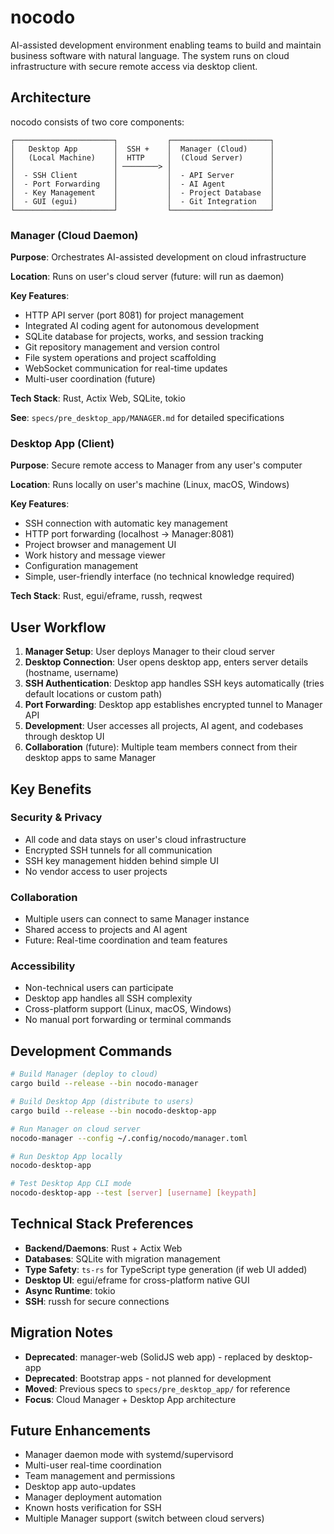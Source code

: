 # nocodo

AI-assisted development environment enabling teams to build and maintain business software with natural language. The system runs on cloud infrastructure with secure remote access via desktop client.

## Architecture

nocodo consists of two core components:

```
┌──────────────────────┐           ┌──────────────────────┐
│   Desktop App        │  SSH +    │  Manager (Cloud)     │
│   (Local Machine)    │  HTTP     │  (Cloud Server)      │
│                      │ ────────> │                      │
│  - SSH Client        │           │  - API Server        │
│  - Port Forwarding   │           │  - AI Agent          │
│  - Key Management    │           │  - Project Database  │
│  - GUI (egui)        │           │  - Git Integration   │
└──────────────────────┘           └──────────────────────┘
```

### Manager (Cloud Daemon)

**Purpose**: Orchestrates AI-assisted development on cloud infrastructure

**Location**: Runs on user's cloud server (future: will run as daemon)

**Key Features**:
- HTTP API server (port 8081) for project management
- Integrated AI coding agent for autonomous development
- SQLite database for projects, works, and session tracking
- Git repository management and version control
- File system operations and project scaffolding
- WebSocket communication for real-time updates
- Multi-user coordination (future)

**Tech Stack**: Rust, Actix Web, SQLite, tokio

**See**: `specs/pre_desktop_app/MANAGER.md` for detailed specifications

### Desktop App (Client)

**Purpose**: Secure remote access to Manager from any user's computer

**Location**: Runs locally on user's machine (Linux, macOS, Windows)

**Key Features**:
- SSH connection with automatic key management
- HTTP port forwarding (localhost → Manager:8081)
- Project browser and management UI
- Work history and message viewer
- Configuration management
- Simple, user-friendly interface (no technical knowledge required)

**Tech Stack**: Rust, egui/eframe, russh, reqwest

## User Workflow

1. **Manager Setup**: User deploys Manager to their cloud server
2. **Desktop Connection**: User opens desktop app, enters server details (hostname, username)
3. **SSH Authentication**: Desktop app handles SSH keys automatically (tries default locations or custom path)
4. **Port Forwarding**: Desktop app establishes encrypted tunnel to Manager API
5. **Development**: User accesses all projects, AI agent, and codebases through desktop UI
6. **Collaboration** (future): Multiple team members connect from their desktop apps to same Manager

## Key Benefits

### Security & Privacy
- All code and data stays on user's cloud infrastructure
- Encrypted SSH tunnels for all communication
- SSH key management hidden behind simple UI
- No vendor access to user projects

### Collaboration
- Multiple users can connect to same Manager instance
- Shared access to projects and AI agent
- Future: Real-time coordination and team features

### Accessibility
- Non-technical users can participate
- Desktop app handles all SSH complexity
- Cross-platform support (Linux, macOS, Windows)
- No manual port forwarding or terminal commands

## Development Commands

```bash
# Build Manager (deploy to cloud)
cargo build --release --bin nocodo-manager

# Build Desktop App (distribute to users)
cargo build --release --bin nocodo-desktop-app

# Run Manager on cloud server
nocodo-manager --config ~/.config/nocodo/manager.toml

# Run Desktop App locally
nocodo-desktop-app

# Test Desktop App CLI mode
nocodo-desktop-app --test [server] [username] [keypath]
```

## Technical Stack Preferences

- **Backend/Daemons**: Rust + Actix Web
- **Databases**: SQLite with migration management
- **Type Safety**: `ts-rs` for TypeScript type generation (if web UI added)
- **Desktop UI**: egui/eframe for cross-platform native GUI
- **Async Runtime**: tokio
- **SSH**: russh for secure connections

## Migration Notes

- **Deprecated**: manager-web (SolidJS web app) - replaced by desktop-app
- **Deprecated**: Bootstrap apps - not planned for development
- **Moved**: Previous specs to `specs/pre_desktop_app/` for reference
- **Focus**: Cloud Manager + Desktop App architecture

## Future Enhancements

- Manager daemon mode with systemd/supervisord
- Multi-user real-time coordination
- Team management and permissions
- Desktop app auto-updates
- Manager deployment automation
- Known hosts verification for SSH
- Multiple Manager support (switch between cloud servers)
